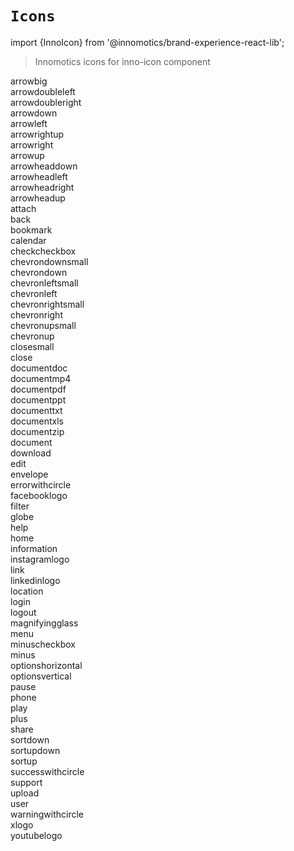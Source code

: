 # `Icons`
import {InnoIcon} from '@innomotics/brand-experience-react-lib';

> Innomotics icons for inno-icon component

<div class='icon-wrapper'><div className="icon-item"><InnoIcon icon="arrowbig" size="64"></InnoIcon><div>arrowbig</div></div><div className="icon-item"><InnoIcon icon="arrowdoubleleft" size="64"></InnoIcon><div>arrowdoubleleft</div></div><div className="icon-item"><InnoIcon icon="arrowdoubleright" size="64"></InnoIcon><div>arrowdoubleright</div></div><div className="icon-item"><InnoIcon icon="arrowdown" size="64"></InnoIcon><div>arrowdown</div></div><div className="icon-item"><InnoIcon icon="arrowleft" size="64"></InnoIcon><div>arrowleft</div></div><div className="icon-item"><InnoIcon icon="arrowrightup" size="64"></InnoIcon><div>arrowrightup</div></div><div className="icon-item"><InnoIcon icon="arrowright" size="64"></InnoIcon><div>arrowright</div></div><div className="icon-item"><InnoIcon icon="arrowup" size="64"></InnoIcon><div>arrowup</div></div><div className="icon-item"><InnoIcon icon="arrowheaddown" size="64"></InnoIcon><div>arrowheaddown</div></div><div className="icon-item"><InnoIcon icon="arrowheadleft" size="64"></InnoIcon><div>arrowheadleft</div></div><div className="icon-item"><InnoIcon icon="arrowheadright" size="64"></InnoIcon><div>arrowheadright</div></div><div className="icon-item"><InnoIcon icon="arrowheadup" size="64"></InnoIcon><div>arrowheadup</div></div><div className="icon-item"><InnoIcon icon="attach" size="64"></InnoIcon><div>attach</div></div><div className="icon-item"><InnoIcon icon="back" size="64"></InnoIcon><div>back</div></div><div className="icon-item"><InnoIcon icon="bookmark" size="64"></InnoIcon><div>bookmark</div></div><div className="icon-item"><InnoIcon icon="calendar" size="64"></InnoIcon><div>calendar</div></div><div className="icon-item"><InnoIcon icon="checkcheckbox" size="64"></InnoIcon><div>checkcheckbox</div></div><div className="icon-item"><InnoIcon icon="chevrondownsmall" size="64"></InnoIcon><div>chevrondownsmall</div></div><div className="icon-item"><InnoIcon icon="chevrondown" size="64"></InnoIcon><div>chevrondown</div></div><div className="icon-item"><InnoIcon icon="chevronleftsmall" size="64"></InnoIcon><div>chevronleftsmall</div></div><div className="icon-item"><InnoIcon icon="chevronleft" size="64"></InnoIcon><div>chevronleft</div></div><div className="icon-item"><InnoIcon icon="chevronrightsmall" size="64"></InnoIcon><div>chevronrightsmall</div></div><div className="icon-item"><InnoIcon icon="chevronright" size="64"></InnoIcon><div>chevronright</div></div><div className="icon-item"><InnoIcon icon="chevronupsmall" size="64"></InnoIcon><div>chevronupsmall</div></div><div className="icon-item"><InnoIcon icon="chevronup" size="64"></InnoIcon><div>chevronup</div></div><div className="icon-item"><InnoIcon icon="closesmall" size="64"></InnoIcon><div>closesmall</div></div><div className="icon-item"><InnoIcon icon="close" size="64"></InnoIcon><div>close</div></div><div className="icon-item"><InnoIcon icon="documentdoc" size="64"></InnoIcon><div>documentdoc</div></div><div className="icon-item"><InnoIcon icon="documentmp4" size="64"></InnoIcon><div>documentmp4</div></div><div className="icon-item"><InnoIcon icon="documentpdf" size="64"></InnoIcon><div>documentpdf</div></div><div className="icon-item"><InnoIcon icon="documentppt" size="64"></InnoIcon><div>documentppt</div></div><div className="icon-item"><InnoIcon icon="documenttxt" size="64"></InnoIcon><div>documenttxt</div></div><div className="icon-item"><InnoIcon icon="documentxls" size="64"></InnoIcon><div>documentxls</div></div><div className="icon-item"><InnoIcon icon="documentzip" size="64"></InnoIcon><div>documentzip</div></div><div className="icon-item"><InnoIcon icon="document" size="64"></InnoIcon><div>document</div></div><div className="icon-item"><InnoIcon icon="download" size="64"></InnoIcon><div>download</div></div><div className="icon-item"><InnoIcon icon="edit" size="64"></InnoIcon><div>edit</div></div><div className="icon-item"><InnoIcon icon="envelope" size="64"></InnoIcon><div>envelope</div></div><div className="icon-item"><InnoIcon icon="errorwithcircle" size="64"></InnoIcon><div>errorwithcircle</div></div><div className="icon-item"><InnoIcon icon="facebooklogo" size="64"></InnoIcon><div>facebooklogo</div></div><div className="icon-item"><InnoIcon icon="filter" size="64"></InnoIcon><div>filter</div></div><div className="icon-item"><InnoIcon icon="globe" size="64"></InnoIcon><div>globe</div></div><div className="icon-item"><InnoIcon icon="help" size="64"></InnoIcon><div>help</div></div><div className="icon-item"><InnoIcon icon="home" size="64"></InnoIcon><div>home</div></div><div className="icon-item"><InnoIcon icon="information" size="64"></InnoIcon><div>information</div></div><div className="icon-item"><InnoIcon icon="instagramlogo" size="64"></InnoIcon><div>instagramlogo</div></div><div className="icon-item"><InnoIcon icon="link" size="64"></InnoIcon><div>link</div></div><div className="icon-item"><InnoIcon icon="linkedinlogo" size="64"></InnoIcon><div>linkedinlogo</div></div><div className="icon-item"><InnoIcon icon="location" size="64"></InnoIcon><div>location</div></div><div className="icon-item"><InnoIcon icon="login" size="64"></InnoIcon><div>login</div></div><div className="icon-item"><InnoIcon icon="logout" size="64"></InnoIcon><div>logout</div></div><div className="icon-item"><InnoIcon icon="magnifyingglass" size="64"></InnoIcon><div>magnifyingglass</div></div><div className="icon-item"><InnoIcon icon="menu" size="64"></InnoIcon><div>menu</div></div><div className="icon-item"><InnoIcon icon="minuscheckbox" size="64"></InnoIcon><div>minuscheckbox</div></div><div className="icon-item"><InnoIcon icon="minus" size="64"></InnoIcon><div>minus</div></div><div className="icon-item"><InnoIcon icon="optionshorizontal" size="64"></InnoIcon><div>optionshorizontal</div></div><div className="icon-item"><InnoIcon icon="optionsvertical" size="64"></InnoIcon><div>optionsvertical</div></div><div className="icon-item"><InnoIcon icon="pause" size="64"></InnoIcon><div>pause</div></div><div className="icon-item"><InnoIcon icon="phone" size="64"></InnoIcon><div>phone</div></div><div className="icon-item"><InnoIcon icon="play" size="64"></InnoIcon><div>play</div></div><div className="icon-item"><InnoIcon icon="plus" size="64"></InnoIcon><div>plus</div></div><div className="icon-item"><InnoIcon icon="share" size="64"></InnoIcon><div>share</div></div><div className="icon-item"><InnoIcon icon="sortdown" size="64"></InnoIcon><div>sortdown</div></div><div className="icon-item"><InnoIcon icon="sortupdown" size="64"></InnoIcon><div>sortupdown</div></div><div className="icon-item"><InnoIcon icon="sortup" size="64"></InnoIcon><div>sortup</div></div><div className="icon-item"><InnoIcon icon="successwithcircle" size="64"></InnoIcon><div>successwithcircle</div></div><div className="icon-item"><InnoIcon icon="support" size="64"></InnoIcon><div>support</div></div><div className="icon-item"><InnoIcon icon="upload" size="64"></InnoIcon><div>upload</div></div><div className="icon-item"><InnoIcon icon="user" size="64"></InnoIcon><div>user</div></div><div className="icon-item"><InnoIcon icon="warningwithcircle" size="64"></InnoIcon><div>warningwithcircle</div></div><div className="icon-item"><InnoIcon icon="xlogo" size="64"></InnoIcon><div>xlogo</div></div><div className="icon-item"><InnoIcon icon="youtubelogo" size="64"></InnoIcon><div>youtubelogo</div></div></div>